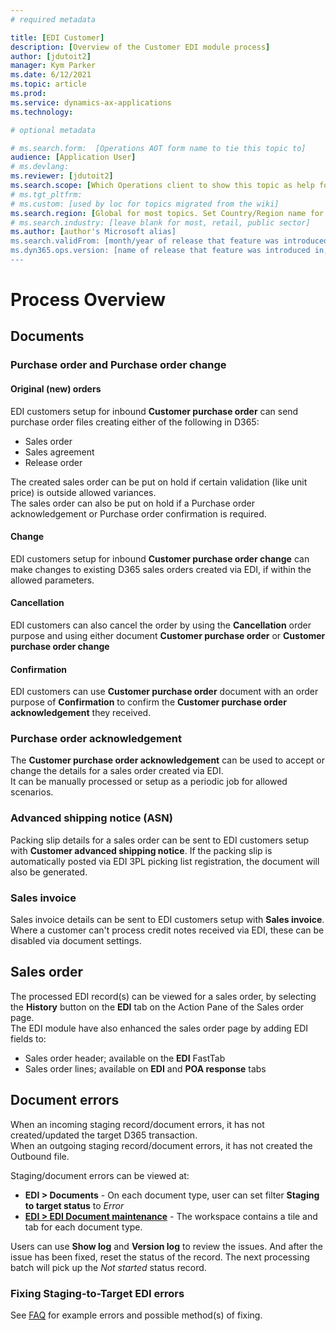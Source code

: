 ```yaml
---
# required metadata

title: [EDI Customer]
description: [Overview of the Customer EDI module process]
author: [jdutoit2]
manager: Kym Parker
ms.date: 6/12/2021
ms.topic: article
ms.prod: 
ms.service: dynamics-ax-applications
ms.technology: 

# optional metadata

# ms.search.form:  [Operations AOT form name to tie this topic to]
audience: [Application User]
# ms.devlang: 
ms.reviewer: [jdutoit2]
ms.search.scope: [Which Operations client to show this topic as help for, to be set by content strategist, see list here: https://microsoft.sharepoint.com/teams/DynDoc/_layouts/15/WopiFrame.aspx?sourcedoc={23419e1c-eb64-42e9-aa9b-79875b428718}&action=edit&wd=target%28Core%20Dynamics%20AX%20CP%20requirements%2Eone%7C4CC185C0%2DEFAA%2D42CD%2D94B9%2D8F2A45E7F61A%2FVersions%20list%20for%20docs%20topics%7CC14BE630%2D5151%2D49D6%2D8305%2D554B5084593C%2F%29]
# ms.tgt_pltfrm: 
# ms.custom: [used by loc for topics migrated from the wiki]
ms.search.region: [Global for most topics. Set Country/Region name for localizations]
# ms.search.industry: [leave blank for most, retail, public sector]
ms.author: [author's Microsoft alias]
ms.search.validFrom: [month/year of release that feature was introduced in, in format yyyy-mm-dd]
ms.dyn365.ops.version: [name of release that feature was introduced in, see list here: https://microsoft.sharepoint.com/teams/DynDoc/_layouts/15/WopiFrame.aspx?sourcedoc={23419e1c-eb64-42e9-aa9b-79875b428718}&action=edit&wd=target%28Core%20Dynamics%20AX%20CP%20requirements%2Eone%7C4CC185C0%2DEFAA%2D42CD%2D94B9%2D8F2A45E7F61A%2FVersions%20list%20for%20docs%20topics%7CC14BE630%2D5151%2D49D6%2D8305%2D554B5084593C%2F%29]
---
```


# Process Overview

## Documents
### Purchase order and Purchase order change
#### Original (new) orders
EDI customers setup for inbound **Customer purchase order** can send purchase order files creating either of the following in D365:
- Sales order
- Sales agreement
- Release order

The created sales order can be put on hold if certain validation (like unit price) is outside allowed variances. <br>
The sales order can also be put on hold if a Purchase order acknowledgement or Purchase order confirmation is required.

#### Change
EDI customers setup for inbound **Customer purchase order change** can make changes to existing D365 sales orders created via EDI, if within the allowed parameters. 

#### Cancellation
EDI customers can also cancel the order by using the **Cancellation** order purpose and using either document **Customer purchase order** or **Customer purchase order change**

#### Confirmation
EDI customers can use **Customer purchase order** document with an order purpose of **Confirmation** to confirm the **Customer purchase order acknowledgement** they received.

### Purchase order acknowledgement
The **Customer purchase order acknowledgement** can be used to accept or change the details for a sales order created via EDI. <br>
It can be manually processed or setup as a periodic job for allowed scenarios.

### Advanced shipping notice (ASN)
Packing slip details for a sales order can be sent to EDI customers setup with **Customer advanced shipping notice**.
If the packing slip is automatically posted via EDI 3PL picking list registration, the document will also be generated.

### Sales invoice
Sales invoice details can be sent to EDI customers setup with **Sales invoice**. <br>
Where a customer can't process credit notes received via EDI, these can be disabled via document settings.

## Sales order
The processed EDI record(s) can be viewed for a sales order, by selecting the **History** button on the **EDI** tab on the Action Pane of the Sales order page.<br>
The EDI module have also enhanced the sales order page by adding EDI fields to:
- Sales order header; available on the **EDI** FastTab
- Sales order lines; available on **EDI** and **POA response** tabs

## Document errors
When an incoming staging record/document errors, it has not created/updated the target D365 transaction. <br>
When an outgoing staging record/document errors, it has not created the Outbound file. <br>

Staging/document errors can be viewed at: <br>
- **EDI > Documents** - On each document type, user can set filter **Staging to target status** to _Error_
- [**EDI > EDI Document maintenance**](../../CORE/WORKSPACES/EDI-Document-maintenance-workspace.md) - The workspace contains a tile and tab for each document type.

Users can use **Show log** and **Version log** to review the issues. And after the issue has been fixed, reset the status of the record. The next processing batch will pick up the _Not started_ status record.

### Fixing Staging-to-Target EDI errors 
See [FAQ](FAQ.md#fixing-staging-to-target-edi-errors) for example errors and possible method(s) of fixing.
